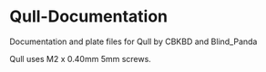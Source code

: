 # Qull-Documentation
Documentation and plate files for Qull by CBKBD and Blind_Panda

Qull uses M2 x 0.40mm 5mm screws.
